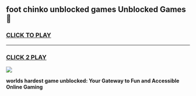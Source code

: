 
## foot chinko unblocked games Unblocked Games👋
<h3>
<a href="https://premium.freeplayer.one?title=foot_chinko_unblocked_games&ref=16F">CLICK TO PLAY</a></h3>
<hr>

<h3>
<a href="https://premium.freeplayer.one?title=foot_chinko_unblocked_games&ref=16F">CLICK 2 PLAY</a>
  
</h3>

<a href="https://premium.freeplayer.one?title=foot_chinko_unblocked_games&ref=16F/"><img src="https://clearcache.store/games.png"></a>


**worlds hardest game unblocked: Your Gateway to Fun and Accessible Online Gaming**
